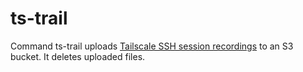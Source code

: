 # ts-trail

Command ts-trail uploads [Tailscale SSH session recordings][1] to an S3 bucket.
It deletes uploaded files.

[1]: https://tailscale.com/kb/1011/log-mesh-traffic/#ssh-session-logs